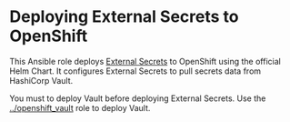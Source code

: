 # Deploying External Secrets to OpenShift

This Ansible role deploys [External Secrets](https://github.com/external-secrets/kubernetes-external-secrets) to OpenShift using the official Helm Chart. It configures External Secrets to pull secrets data from HashiCorp Vault.

You must to deploy Vault before deploying External Secrets. Use the [../openshift_vault](openshift_vault) role to deploy Vault.
